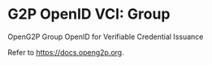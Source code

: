 # G2P OpenID VCI: Group

OpenG2P Group OpenID for Verifiable Credential Issuance

Refer to https://docs.openg2p.org.
